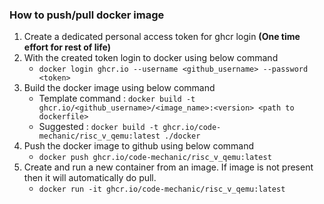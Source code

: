 ### How to push/pull docker image

1. Create a dedicated personal access token for ghcr login **(One time effort for rest of life)**
2. With the created token login to docker using below command
   * `docker login ghcr.io --username <github_username> --password <token>`
3. Build the docker image using below command
   - Template command :  `docker build -t ghcr.io/<github_username>/<image_name>:<version> <path to dockerfile>`
   - Suggested :  `docker build -t ghcr.io/code-mechanic/risc_v_qemu:latest ./docker`
4. Push the docker image to github using below command
   * `docker push ghcr.io/code-mechanic/risc_v_qemu:latest`
5. Create and run a new container from an image. If image is not present then it will automatically do pull.
   * `docker run -it ghcr.io/code-mechanic/risc_v_qemu:latest`
